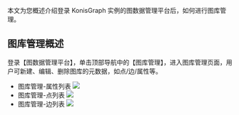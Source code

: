 本文为您概述介绍登录 KonisGraph 实例的图数据管理平台后，如何进行图库管理。
## 图库管理概述
登录【图数据管理平台】，单击顶部导航中的【图库管理】，进入图库管理页面，用户可新建、编辑、删除图库的元数据，如点/边/属性等。
 - 图库管理-属性列表
![](https://main.qcloudimg.com/raw/4e18ae24f3f646c2c8cf865021d5d8aa.png)
 - 图库管理-点列表
![](https://main.qcloudimg.com/raw/7b7bbb833db8f291f9a2c12ffa9b7787.png)
 - 图库管理-边列表
![](https://main.qcloudimg.com/raw/1bd133bbd88a28467fa949ef2435f1b0.png)
